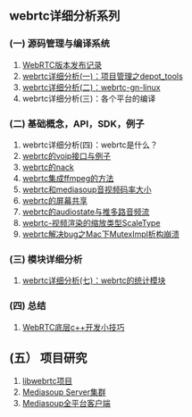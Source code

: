 ## webrtc详细分析系列

### (一) 源码管理与编译系统
1. [WebRTC版本发布记录](webrtc_version.md)
2. [webrtc详细分析(一)：项目管理之depot_tools](http://note.youdao.com/noteshare?id=7fde1f691d1d8e186806181514908a57)
3. [webrtc详细分析(二)：webrtc-gn-linux](http://note.youdao.com/noteshare?id=c6ad7f705955e506fa76ded5f6f596d6)
4. webrtc详细分析(三)：各个平台的编译

### (二) 基础概念，API，SDK，例子
1. webrtc详细分析(四)：webrtc是什么？
2. [webrtc的voip接口与例子](webrtc的voip接口与例子.md)
3. [webrtc的nack](webrtc的nack.md)
4. [webrtc集成ffmpeg的方法](webrtc集成ffmpeg的方法.md)
5. [webrtc和mediasoup音视频码率大小](webrtc和mediasoup音视频码率大小.md)
6. [webrtc的屏幕共享](webrtc的屏幕共享.md)
7. [webrtc的audiostate与推多路音频流](webrtc的audiostate与推多路音频流.md)
8. [webrtc-视频渲染的缩放类型ScaleType](webrtc-视频渲染的缩放类型ScaleType.md)
9. [webrtc解决bug之Mac下MutexImpl析构崩溃](webrtc解决bug之Mac下MutexImpl析构崩溃.md)

### (三) 模块详细分析
1. [webrtc详细分析(七)：webrtc的统计模块](webrtc详细分析(七)：webrtc的统计模块.md)


### (四) 总结
1. [WebRTC底层c++开发小技巧](WebRTC底层c++开发小技巧--一个库开发的常用技巧.md)


## (五） 项目研究
1. [libwebrtc项目](https://github.com/yangkang2021/libwebrtc)
2. [Mediasoup Server集群](https://github.com/yangkang2021/mediasoup_server_cluster)
3. [Mediasoup全平台客户端](https://github.com/yangkang2021/mediasoup_client_full_platform)